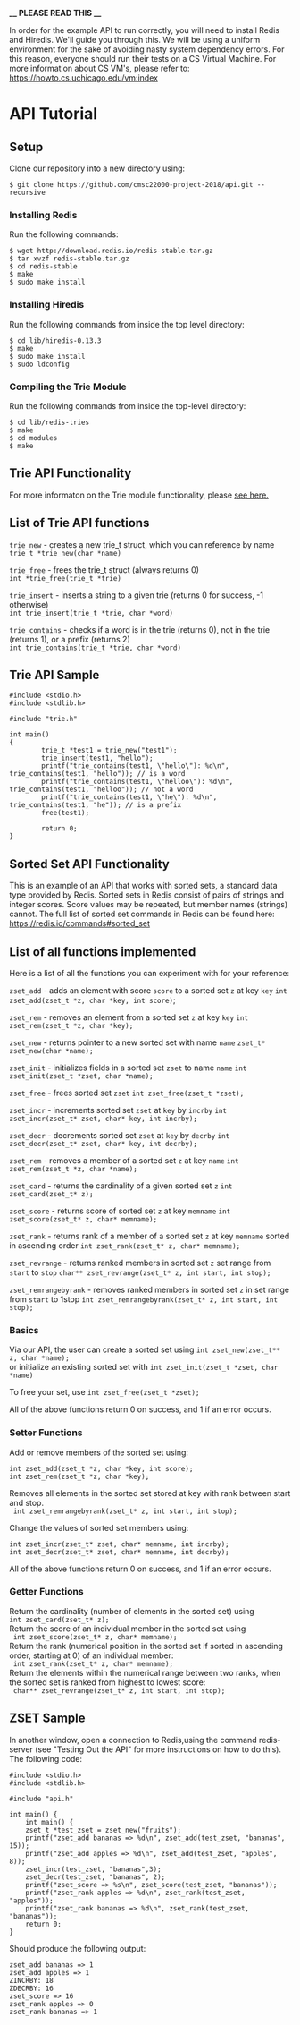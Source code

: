 **__ PLEASE READ THIS __**

In order for the example API to run correctly, you will need to
install Redis and Hiredis. We'll guide you through this. We will
be using a uniform environment for the sake of avoiding nasty
system dependency errors. For this reason, everyone should run
their tests on a CS Virtual Machine. For more information about
CS VM's, please refer to: https://howto.cs.uchicago.edu/vm:index

# API Tutorial

## Setup
Clone our repository into a new directory using:

```
$ git clone https://github.com/cmsc22000-project-2018/api.git --recursive
```

### Installing Redis

Run the following commands:
```
$ wget http://download.redis.io/redis-stable.tar.gz  
$ tar xvzf redis-stable.tar.gz  
$ cd redis-stable  
$ make  
$ sudo make install  
```

### Installing Hiredis

Run the following commands from inside the top level directory:
```
$ cd lib/hiredis-0.13.3  
$ make  
$ sudo make install  
$ sudo ldconfig  
```

### Compiling the Trie Module

Run the following commands from inside the top-level directory:
```
$ cd lib/redis-tries
$ make
$ cd modules
$ make
```

## Trie API Functionality
For more informaton on the Trie module functionality, please [see here.](https://github.com/cmsc22000-project-2018/redis-tries)

## List of Trie API functions
`trie_new` - creates a new trie_t struct, which you can reference by name <br>
`trie_t *trie_new(char *name)`

`trie_free` - frees the trie_t struct (always returns 0) <br>
`int *trie_free(trie_t *trie)`

`trie_insert` - inserts a string to a given trie (returns 0 for success, -1 otherwise) <br>
`int trie_insert(trie_t *trie, char *word)`

`trie_contains` - checks if a word is in the trie (returns 0), not in the trie (returns 1), or a prefix (returns 2) <br>
`int trie_contains(trie_t *trie, char *word)`

## Trie API Sample
```
#include <stdio.h>
#include <stdlib.h>

#include "trie.h"

int main()
{
        trie_t *test1 = trie_new("test1");
        trie_insert(test1, "hello");
        printf("trie_contains(test1, \"hello\"): %d\n", trie_contains(test1, "hello")); // is a word
        printf("trie_contains(test1, \"helloo\"): %d\n", trie_contains(test1, "helloo")); // not a word
        printf("trie_contains(test1, \"he\"): %d\n", trie_contains(test1, "he")); // is a prefix
        free(test1);

        return 0;
}
```

## Sorted Set API Functionality

This is an example of an API that works with sorted sets, a standard data type provided by Redis. Sorted sets in Redis consist of pairs of strings and integer scores. Score values may be repeated, but member names (strings) cannot. The full list of sorted set commands in Redis can be found here: https://redis.io/commands#sorted_set

## List of all functions implemented
Here is a list of all the functions you can experiment with for your reference:

`zset_add` - adds an element with score `score` to a sorted set `z` at key `key`
`int zset_add(zset_t *z, char *key, int score)`;

`zset_rem` - removes an element from a sorted set `z` at key `key`
`int zset_rem(zset_t *z, char *key);`

`zset_new` - returns pointer to a new sorted set with name `name`
`zset_t* zset_new(char *name);`

`zset_init` - initializes fields in a sorted set `zset` to name `name`
`int zset_init(zset_t *zset, char *name);`

`zset_free` - frees sorted set `zset`
`int zset_free(zset_t *zset);`

`zset_incr` - increments sorted set `zset` at `key` by `incrby`
`int zset_incr(zset_t* zset, char* key, int incrby);`

`zset_decr` - decrements sorted set `zset` at `key` by `decrby`
`int zset_decr(zset_t* zset, char* key, int decrby);`

`zset_rem` - removes a member of a sorted set `z` at key `name`
`int zset_rem(zset_t *z, char *name); `

`zset_card` - returns the cardinality of a given sorted set `z`
`int zset_card(zset_t* z);`

`zset_score` - returns score of sorted set `z` at key `memname`
`int zset_score(zset_t* z, char* memname);`

`zset_rank` - returns rank of a member of a sorted set `z` at key `memname` sorted in ascending order
`int zset_rank(zset_t* z, char* memname);`

`zset_revrange` - returns ranked members in sorted set `z` set range from `start` to `stop`
`char** zset_revrange(zset_t* z, int start, int stop);`

`zset_remrangebyrank` - removes ranked members in sorted set `z` in set range from `start` to 1stop
`int zset_remrangebyrank(zset_t* z, int start, int stop);`

### Basics

Via our API, the user can create a sorted set using
` int zset_new(zset_t** z, char *name); `<br>
or initialize an existing sorted set with `int zset_init(zset_t *zset, char *name)`

To free your set, use `int zset_free(zset_t *zset); `

All of the above functions return 0 on success, and 1 if an error occurs.

### Setter Functions
Add or remove members of the sorted set using:
```
int zset_add(zset_t *z, char *key, int score);
int zset_rem(zset_t *z, char *key);
```

Removes all elements in the sorted set stored at key with rank between start and stop. <br>
` int zset_remrangebyrank(zset_t* z, int start, int stop);`

Change the values of sorted set members using:
```
int zset_incr(zset_t* zset, char* memname, int incrby);
int zset_decr(zset_t* zset, char* memname, int decrby);
```

All of the above functions return 0 on success, and 1 if an error occurs.

### Getter Functions
Return the cardinality (number of elements in the sorted set) using <br>
` int zset_card(zset_t* z); ` <br>
Return the score of an individual member in the sorted set using <br>
` int zset_score(zset_t* z, char* memname);` <br>
Return the rank (numerical position in the sorted set if sorted in ascending order, starting at 0) of an individual member: <br>
` int zset_rank(zset_t* z, char* memname);`<br>
Return the elements within the numerical range between two ranks, when the sorted set is ranked from highest to lowest score:<br>
` char** zset_revrange(zset_t* z, int start, int stop);`<br>

## ZSET Sample
In another window, open a connection to Redis,using the command redis-server (see "Testing Out the API" for more instructions on how to do this).
The following code:
```
#include <stdio.h>
#include <stdlib.h>

#include "api.h"

int main() {
    int main() {
    zset_t *test_zset = zset_new("fruits");
    printf("zset_add bananas => %d\n", zset_add(test_zset, "bananas", 15));
    printf("zset_add apples => %d\n", zset_add(test_zset, "apples", 8));
    zset_incr(test_zset, "bananas",3);
    zset_decr(test_zset, "bananas", 2);
    printf("zset_score => %s\n", zset_score(test_zset, "bananas"));
    printf("zset_rank apples => %d\n", zset_rank(test_zset, "apples"));
    printf("zset_rank bananas => %d\n", zset_rank(test_zset, "bananas"));
    return 0;
}
```
Should produce the following output:
```
zset_add bananas => 1
zset_add apples => 1
ZINCRBY: 18
ZDECRBY: 16
zset_score => 16
zset_rank apples => 0
zset_rank bananas => 1
```
